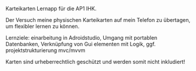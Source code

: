 Karteikarten Lernapp für die AP1 IHK.

Der Versuch meine physischen Karteikarten auf mein Telefon zu übertagen, um flexibler lernen zu können.

Lernziele:   einarbeitung in Adroidstudio,  Umgang mit portablen Datenbanken, Verknüpfung von Gui elementen mit Logik, ggf. projektstrukturierung mvc/mvvm

Karten sind urheberrechtlich geschützt und werden somit nicht inkludiert! 
